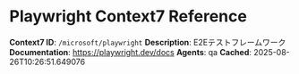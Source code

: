 # Playwright Context7 Reference

**Context7 ID**: `/microsoft/playwright`
**Description**: E2Eテストフレームワーク
**Documentation**: https://playwright.dev/docs
**Agents**: qa
**Cached**: 2025-08-26T10:26:51.649076
